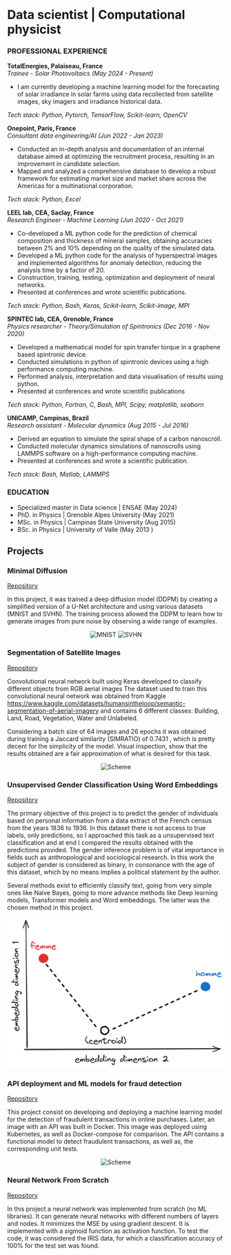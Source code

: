 # Data scientist | Computational physicist
  
### PROFESSIONAL EXPERIENCE
 **TotalEnergies, Palaiseau, France**   
  	*Trainee - Solar Photovoltaics (May 2024 - Present)*

  - I am currently developing a machine learning model for the forecasting of solar irradiance in solar farms using data recollected from satellite images, sky imagers and irradiance historical data.

  _Tech stack: Python, Pytorch, TensorFlow, Scikit-learn, OpenCV_

  **Onepoint, Paris, France**   
	 *Consultant data engineering/AI (Jun 2022 - Jan 2023)* 
	 
   - Conducted an in-depth analysis and documentation of an internal database aimed at optimizing the recruitment process, resulting in an improvement in candidate selection.
   - Mapped and analyzed a comprehensive database to develop a robust framework for estimating market size and market share across the Americas for a multinational corporation.

  _Tech stack: Python, Excel_

  **LEEL lab, CEA, Saclay, France**   
	 *Research Engineer - Machine Learning (Jun 2020 - Oct 2021)*
  
   - Co-developed a ML python code for the prediction of chemical composition and thickness of mineral samples, obtaining accuracies between 2% and 10% depending on the quality of the simulated data.
   - Developed a ML python code for the analysis of hyperspectral images and implemented algorithms for anomaly detection, reducing the analysis time by a factor of 20.
   - Construction, training, testing, optimization and deployment of neural networks.
   - Presented at conferences and wrote scientific publications.  
  
   _Tech stack: Python, Bash, Keras, Scikit-learn, Scikit-image, MPI_

  **SPINTEC lab, CEA, Grenoble, France**   
	 *Physics researcher - Theory/Simulation of Spintronics (Dec 2016 - Nov 2020)*
	
   - Developed a mathematical model for spin transfer torque in a graphene based spintronic device.
   - Conducted simulations in python of spintronic devices using a high performance computing machine.
   - Performed analysis, interpretation and data visualisation of results using python.
   - Presented at conferences and wrote scientific publications

   _Tech stack: Python, Fortran, C, Bash, MPI, Scipy, matplotlib, seaborn_
   
  **UNICAMP, Campinas, Brazil**   
	  *Research assistant - Molecular dynamics (Aug 2015 - Jul 2016)*
	  
   - Derived an equation to simulate the spiral shape of a carbon nanoscroll.
   - Conducted molecular dynamics simulations of nanoscrolls using LAMMPS software on a high-performance computing machine.
   - Presented at conferences and wrote a scientific publication.

  _Tech stack: Bash, Matlab, LAMMPS_

### EDUCATION
    
  - Specialized master in Data science | ENSAE (May 2024)
  - PhD. in Physics | Grenoble Alpes University (May 2021)
  - MSc. in Physics | Campinas State University (Aug 2015)
  - BSc. in Physics | University of Valle (May 2013 )

## Projects
### Minimal Diffusion
[Repository](https://github.com/danalejosolerma/Segmentation_satellite_images)

In this project, it was trained a deep diffusion model (DDPM) by creating a simplified version of a U-Net architecture and using various datasets (MNIST and SVHN). The training process allowed the DDPM to learn how to generate images from pure noise by observing a wide range of examples.
<p align="center">
  <img src="https://github.com/danalejosolerma/portfolio/blob/main/assets/img/gif-mnist.gif?raw=true" alt="MNIST" width="274" height="274" />
  <img src="https://github.com/danalejosolerma/portfolio/blob/main/assets/img/gif-house-numbers.gif?raw=true" alt="SVHN" width="274" height="274" />
</p>

### Segmentation of Satellite Images
[Repository](https://github.com/danalejosolerma/Segmentation_satellite_images)

Convolutional neural network built using Keras developed to classify different objects from RGB aerial images The dataset used to train this convolutional neural network was obtained from Kaggle https://www.kaggle.com/datasets/humansintheloop/semantic-segmentation-of-aerial-imagery and contains 6 different classes: Building, Land, Road, Vegetation, Water and Unlabeled.

Considering a batch size of 64 images and 26 epochs it was obtained during training a Jaccard similarity (SIMRATIO) of 0.7431 , which is pretty decent for the simplicity of the model. Visual inspection, show that the results obtained are a fair approximation of what is desired for this task.

<p align="center">
	<img src="https://github.com/danalejosolerma/portfolio/blob/main/assets/img/sample_segmentation.png?raw=true" alt="Scheme" />
</p>

### Unsupervised Gender Classification Using Word Embeddings
[Repository](https://github.com/danalejosolerma/NLP-gender-project)

The primary objective of this project is to predict the gender of individuals based on personal information from a data extract of the French census from the years 1836 to 1936. In this dataset there is not access to true labels, only predictions, so I approached this task as a unsupervised text classification and at end I compared the results obtained with the predictions provided. The gender inference problem is of vital importance in fields such as anthropological and sociological research. In this work the subject of gender is considered as binary, in consonance with the age of this dataset, which by no means implies a political statement by the author.

Several methods exist to efficiently classify text, going from very simple ones like Naive Bayes, going to more advance methods like Deep learning models, Transformer models and Word embeddings. The latter was the chosen method in this project.
<p align="center">
	<img src="https://github.com/danalejosolerma/NLP-gender-project/blob/main/scheme.png?raw=true" alt="Scheme" />
</p>

### API deployment and ML models for fraud detection
[Repository](https://github.com/danalejosolerma/P2_datascientest/blob/main/fraud_test_docker/fraud_api_test.py)

This project consist on developing and deploying a machine learning model for the detection of fraudulent transactions in online purchases. Later, an image with an API was built in Docker. This image was deployed using Kubernetes, as well as Docker-compose for comparison. The API contains a functional model to detect fraudulent transactions, as well as, the corresponding unit tests.

<p align="center">
	<img src="https://github.com/danalejosolerma/portfolio/blob/main/assets/img/MLs_metrics.png?raw=true" alt="Scheme" width="411" height="137" />
</p>

### Neural Network From Scratch
[Repository](https://github.com/danalejosolerma/Neural-Network)

In this project a neural network was implemented from scratch (no ML libraries). It can generate neural networks with different numbers of layers and nodes. It minimizes the MSE by using gradient descent. It is implemented with a sigmoid function as activation function. To test the code, it was considered the IRIS data, for which a classification accuracy of 100% for the test set was found.

